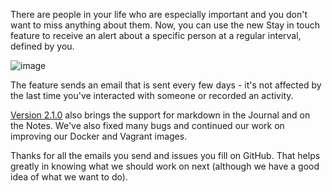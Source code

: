There are people in your life who are especially important and you don't want to miss anything about them. Now, you can use the new Stay in touch feature to receive an alert about a specific person at a regular interval, defined by you.

![image](/img/posts/2018-05-03-stayintouch.gif)

The feature sends an email that is sent every few days - it's not affected by the last time you've interacted with someone or recorded an activity.

[Version 2.1.0](https://github.com/monicahq/monica/releases/tag/v2.1.0) also brings the support for markdown in the Journal and on the Notes. We've also fixed many bugs and continued our work on improving our Docker and Vagrant images.

Thanks for all the emails you send and issues you fill on GitHub. That helps greatly in knowing what we should work on next (although we have a good idea of what we want to do).
